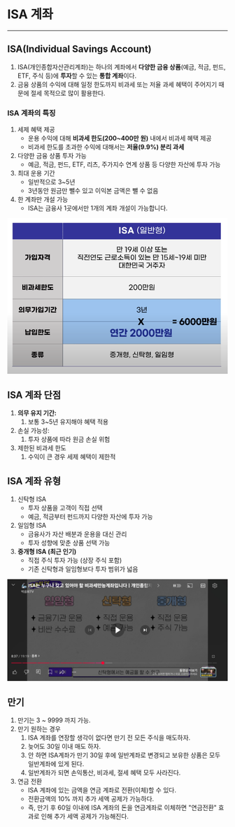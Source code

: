 # ISA 계좌

---

>

## ISA(Individual Savings Account)

1. ISA(개인종합자산관리계좌)는 하나의 계좌에서 **다양한 금융 상품**(예금, 적금, 펀드, ETF, 주식 등)에 **투자**할 수 있는 **통합 계좌**이다. 
2. 금융 상품의 수익에 대해 일정 한도까지 비과세 또는 저율 과세 혜택이 주어지기 때문에 절세 목적으로 많이 활용한다. 

### ISA 계좌의 특징

1. 세제 혜택 제공
   - 운용 수익에 대해 **비과세 한도(200~400만 원)** 내에서 비과세 혜택 제공
   - 비과세 한도를 초과한 수익에 대해서는 **저율(9.9%) 분리 과세**
2. 다양한 금융 상품 투자 가능
   - 예금, 적금, 펀드, ETF, 리츠, 주가지수 연계 상품 등 다양한 자산에 투자 가능
3. 최대 운용 기간
   - 일반적으로 3~5년
   - 3년동안 원금만 뺄수 있고 이익본 금액은 뺄 수 없음 
4. 한 계좌만 개설 가능
   - ISA는 금융사 1곳에서만 1개의 계좌 개설이 가능합니다.

<img src="./images/isa.png" width="600">

## ISA 계좌 단점

1. **의무 유지 기간:** 
   1. 보통 3~5년 유지해야 혜택 적용
2. 손실 가능성: 
   1. 투자 상품에 따라 원금 손실 위험
3. 제한된 비과세 한도
   1. 수익이 큰 경우 세제 혜택이 제한적

## ISA 계좌 유형

1. 신탁형 ISA
   - 투자 상품을 고객이 직접 선택
   - 예금, 적금부터 펀드까지 다양한 자산에 투자 가능
2. 일임형 ISA
   - 금융사가 자산 배분과 운용을 대신 관리
   - 투자 성향에 맞춘 상품 선택 가능
3. **중개형 ISA (최근 인기)**
   - 직접 주식 투자 가능 (상장 주식 포함)
   - 기존 신탁형과 일임형보다 투자 범위가 넓음

<img src="./images/isa.jpg" width="600">



## 만기

1. 만기는 3 ~ 9999 까지 가능. 
2. 만기 원하는 경우
   1. ISA 계좌를 연장할 생각이 없다면 만기 전 모든 주식을 매도하자. 
   2. 늦어도 30일 이내 매도 하자. 
   3. 안 하면 ISA계좌가 만기 30일 후에 일반계좌로 변경되고 보유한 상품은 모두 일반계좌에 있게 된다.  
   4. 일반계좌가 되면 손익통산, 비과세, 절세 혜택 모두 사라진다.
3. 연금 전환 
   - ISA 계좌에 있는 금액을 연금 계좌로 전환(이체)할 수 있다. 
   - 전환금액의 10% 까지 추가 세액 공제가 가능하다. 
   - 즉, 만기 후 60일 이내에 ISA 계좌의 돈을 연금계좌로 이체하면 "연금전환" 효과로 인해 추가 세액 공제가 가능해진다. 
